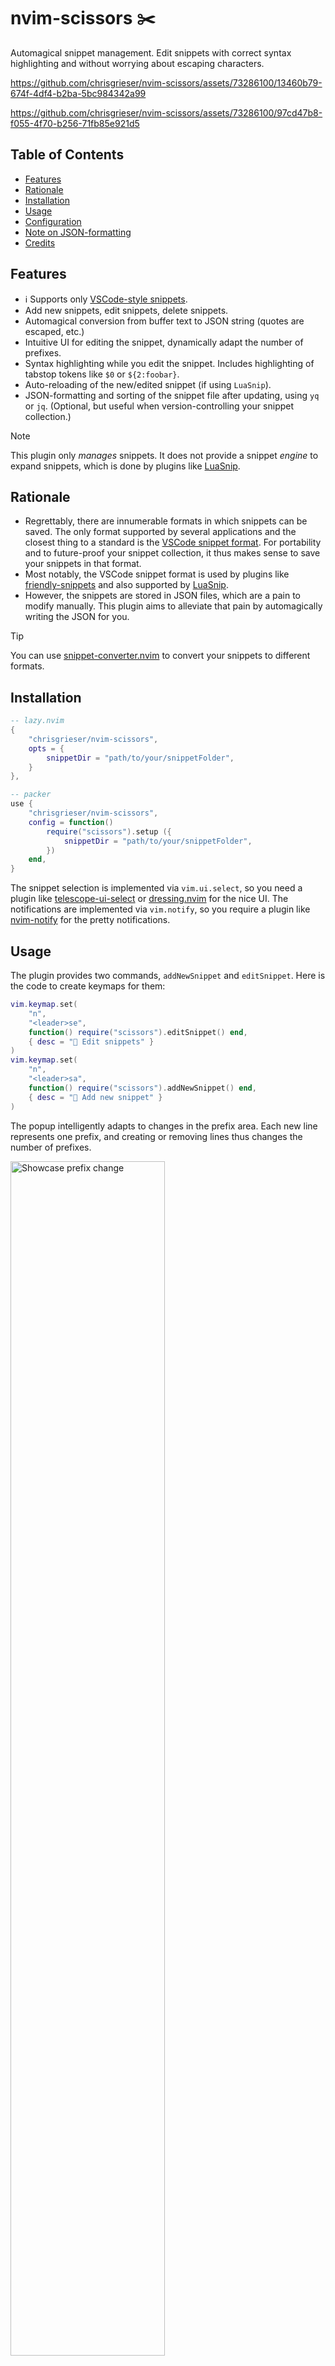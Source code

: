 <!-- LTeX: enabled=false -->
# nvim-scissors ✂️
<!-- LTeX: enabled=true -->
<!-- TODO uncomment shields when available in dotfyle.com 
<a href="https://dotfyle.com/plugins/chrisgrieser/nvim-scissors">
<img alt="badge" src="https://dotfyle.com/plugins/chrisgrieser/nvim-scissors/shield"/></a>
-->

Automagical snippet management. Edit snippets with correct syntax highlighting
and without worrying about escaping characters.

<https://github.com/chrisgrieser/nvim-scissors/assets/73286100/13460b79-674f-4df4-b2ba-5bc984342a99>

<https://github.com/chrisgrieser/nvim-scissors/assets/73286100/97cd47b8-f055-4f70-b256-71fb85e921d5>

## Table of Contents

<!-- toc -->

- [Features](#features)
- [Rationale](#rationale)
- [Installation](#installation)
- [Usage](#usage)
- [Configuration](#configuration)
- [Note on JSON-formatting](#note-on-json-formatting)
- [Credits](#credits)

<!-- tocstop -->

## Features
- ℹ️ Supports only [VSCode-style snippets](https://code.visualstudio.com/docs/editor/userdefinedsnippets#_create-your-own-snippets).
- Add new snippets, edit snippets, delete snippets.
- Automagical conversion from buffer text to JSON string (quotes are escaped, etc.)
- Intuitive UI for editing the snippet, dynamically adapt the number of
  prefixes.
- Syntax highlighting while you edit the snippet. Includes highlighting of
  tabstop tokens like `$0` or `${2:foobar}`.
- Auto-reloading of the new/edited snippet (if using `LuaSnip`).
- JSON-formatting and sorting of the snippet file after updating, using `yq` or
  `jq`. (Optional, but useful when version-controlling your snippet collection.)

> [!NOTE]
> This plugin only *manages* snippets. It does not provide a snippet *engine*
> to expand snippets, which is done by plugins like [LuaSnip](https://github.com/L3MON4D3/LuaSnip).

## Rationale
- Regrettably, there are innumerable formats in which snippets can be saved. The
  only format supported by several applications and the closest thing to
  a standard is the [VSCode snippet
  format](https://code.visualstudio.com/docs/editor/userdefinedsnippets). For
  portability and to future-proof your snippet collection, it thus makes sense to
  save your snippets in that format.
- Most notably, the VSCode snippet format is used by plugins like
  [friendly-snippets](https://github.com/rafamadriz/friendly-snippets) and also
  supported by [LuaSnip](https://github.com/L3MON4D3/LuaSnip/blob/master/DOC.md#vs-code).
- However, the snippets are stored in JSON files, which are a pain to modify
  manually. This plugin aims to alleviate that pain by automagically writing
  the JSON for you.

> [!TIP]
> You can use
> [snippet-converter.nvim](https://github.com/smjonas/snippet-converter.nvim) to
> convert your snippets to different formats.

## Installation

```lua
-- lazy.nvim
{
	"chrisgrieser/nvim-scissors",
	opts = {
		snippetDir = "path/to/your/snippetFolder",
	} 
},

-- packer
use {
	"chrisgrieser/nvim-scissors",
	config = function()
		require("scissors").setup ({
			snippetDir = "path/to/your/snippetFolder",
		})
	end,
}
```

The snippet selection is implemented via `vim.ui.select`, so you need a plugin
like
[telescope-ui-select](https://github.com/nvim-telescope/telescope-ui-select.nvim)
or [dressing.nvim](https://github.com/stevearc/dressing.nvim) for the nice UI.
The notifications are implemented via `vim.notify`, so you require a plugin like
[nvim-notify](https://github.com/rcarriga/nvim-notify) for the pretty
notifications.

## Usage
The plugin provides two commands, `addNewSnippet` and `editSnippet`. Here is the
code to create keymaps for them:

```lua
vim.keymap.set(
	"n",
	"<leader>se",
	function() require("scissors").editSnippet() end,
	{ desc = " Edit snippets" }
)
vim.keymap.set(
	"n",
	"<leader>sa",
	function() require("scissors").addNewSnippet() end,
	{ desc = " Add new snippet" }
)
```

The popup intelligently adapts to changes in the prefix area. Each new line 
represents one prefix, and creating or removing lines thus changes the number 
of prefixes.

<img alt="Showcase prefix change" width=70% src="https://github.com/chrisgrieser/nvim-scissors/assets/73286100/d54f96c2-6751-46e9-9185-77b63eb2664a">

## Configuration

The `.setup()` call is optional.

```lua
-- default settings
require("scissors").setup {
	snippetDir = vim.fn.stdpath("config") .. "/snippets",
	editSnippetPopup = {
		height = 0.4, -- relative to the window, between 0-1
		width = 0.6,
		border = "rounded",
		keymaps = {
			cancel = "q",
			saveChanges = "<CR>", -- normal mode
			delete = "<C-BS>",
			openInFile = "<C-o>",
		},
	},
	-- `none` writes as a minified json file using `:h vim.encode.json`.
	-- `yq` and `jq` ensure formatted & sorted json files, which is relevant when
	-- you are version control your snippets.
	jsonFormatter = "none", -- "yq"|"jq"|"none"
}
```

> [!TIP]
> `vim.fn.stdpath("config")` returns the path to your nvim config, so you do not
> need to provide an absolute path to your snippet folder.

## Note on JSON-formatting
This plugin writes JSON files via `vim.encode.json`. This method always writes
the file in minified form, and also does not have a deterministic order of
dictionary keys. That means that the JSON file can have a different order of
keys before and after updating it via `nvim-scissors`.

Both, minification, and unstable key order are of course problem if you version-control
your snippet collection. To solve this problem, `nvim-scissors` can optionally
unminify and sort the JSON files after updating it via `yq` or `jq`. (Both are
also available via [mason.nvim](https://github.com/williamboman/mason.nvim).)

It is recommended to run `yq`/`jq` once on all files in your snippet
collection, since the first time you edit a file, you still get a large diff
from the initial sorting. You can do so with `yq` with this command:

```bash
cd "/your/snippet/dir"
fd ".*\.json" | xargs -I {} yq --inplace --output-format=json "sort_keys(..)" {}
```

(How to do the same with `jq` is left as an exercise to the reader. 🙂)

## Credits
<!-- vale Google.FirstPerson = NO -->
__About Me__  
In my day job, I am a sociologist studying the social mechanisms underlying the
digital economy. For my PhD project, I investigate the governance of the app
economy and how software ecosystems manage the tension between innovation and
compatibility. If you are interested in this subject, feel free to get in touch.

__Blog__  
I also occasionally blog about vim: [Nano Tips for Vim](https://nanotipsforvim.prose.sh)

__Profiles__  
- [reddit](https://www.reddit.com/user/pseudometapseudo)
- [Discord](https://discordapp.com/users/462774483044794368/)
- [Academic Website](https://chris-grieser.de/)
- [Twitter](https://twitter.com/pseudo_meta)
- [Mastodon](https://pkm.social/@pseudometa)
- [ResearchGate](https://www.researchgate.net/profile/Christopher-Grieser)
- [LinkedIn](https://www.linkedin.com/in/christopher-grieser-ba693b17a/)

<a href='https://ko-fi.com/Y8Y86SQ91' target='_blank'><img
	height='36'
	style='border:0px;height:36px;'
	src='https://cdn.ko-fi.com/cdn/kofi1.png?v=3'
	border='0'
	alt='Buy Me a Coffee at ko-fi.com'
/></a>
